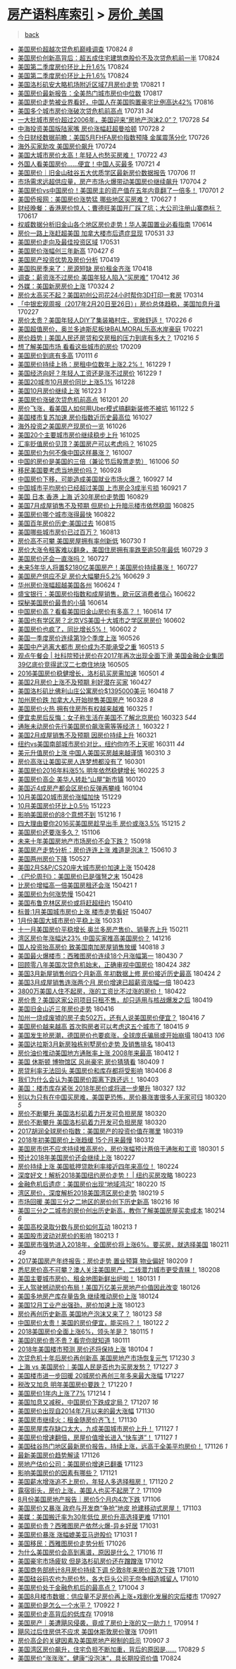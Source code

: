 [房产语料库索引](../../README.md)  > [房价_美国](房价_美国.md)
====
> [back](../README.md)

- [美国房价超越次贷危机巅峰调查](http://jkwz.applinzi.com/ittc/7005283791948743697.html#%E7%BE%8E%E5%9B%BD%E6%88%BF%E4%BB%B7%E8%B6%85%E8%B6%8A%E6%AC%A1%E8%B4%B7%E5%8D%B1%E6%9C%BA%E5%B7%85%E5%B3%B0%E8%B0%83%E6%9F%A5) 170824 *8* 
- [美国房价创新高背后：超五成住宅建筑商股价不及次贷危机前一半](http://jkwz.applinzi.com/ittc/7005162729562965008.html#%E7%BE%8E%E5%9B%BD%E6%88%BF%E4%BB%B7%E5%88%9B%E6%96%B0%E9%AB%98%E8%83%8C%E5%90%8E%EF%BC%9A%E8%B6%85%E4%BA%94%E6%88%90%E4%BD%8F%E5%AE%85%E5%BB%BA%E7%AD%91%E5%95%86%E8%82%A1%E4%BB%B7%E4%B8%8D%E5%8F%8A%E6%AC%A1%E8%B4%B7%E5%8D%B1%E6%9C%BA%E5%89%8D%E4%B8%80%E5%8D%8A) 170824  
- [美国第二季度房价环比上升1.6%](http://jkwz.applinzi.com/ittc/7005189328773579536.html#%E7%BE%8E%E5%9B%BD%E7%AC%AC%E4%BA%8C%E5%AD%A3%E5%BA%A6%E6%88%BF%E4%BB%B7%E7%8E%AF%E6%AF%94%E4%B8%8A%E5%8D%871.6%25) 170824  
- [美国第二季度房价环比上升1.6%](http://jkwz.applinzi.com/ittc/7005189328777773840.html#%E7%BE%8E%E5%9B%BD%E7%AC%AC%E4%BA%8C%E5%AD%A3%E5%BA%A6%E6%88%BF%E4%BB%B7%E7%8E%AF%E6%AF%94%E4%B8%8A%E5%8D%871.6%25) 170824  
- [美国洛杉矶安大略机场附近区域7月房价走势](http://jkwz.applinzi.com/ittc/7004155661867549713.html#%E7%BE%8E%E5%9B%BD%E6%B4%9B%E6%9D%89%E7%9F%B6%E5%AE%89%E5%A4%A7%E7%95%A5%E6%9C%BA%E5%9C%BA%E9%99%84%E8%BF%91%E5%8C%BA%E5%9F%9F7%E6%9C%88%E6%88%BF%E4%BB%B7%E8%B5%B0%E5%8A%BF) 170821 *1* 
- [美国房价最新报告：全美热门城市房价中位数](http://jkwz.applinzi.com/ittc/7002724966137857040.html#%E7%BE%8E%E5%9B%BD%E6%88%BF%E4%BB%B7%E6%9C%80%E6%96%B0%E6%8A%A5%E5%91%8A%EF%BC%9A%E5%85%A8%E7%BE%8E%E7%83%AD%E9%97%A8%E5%9F%8E%E5%B8%82%E6%88%BF%E4%BB%B7%E4%B8%AD%E4%BD%8D%E6%95%B0) 170817  
- [美国房价走势被业界看好，中国人在美国购置豪宅比例高达42%](http://jkwz.applinzi.com/ittc/7002422713891947536.html#%E7%BE%8E%E5%9B%BD%E6%88%BF%E4%BB%B7%E8%B5%B0%E5%8A%BF%E8%A2%AB%E4%B8%9A%E7%95%8C%E7%9C%8B%E5%A5%BD%EF%BC%8C%E4%B8%AD%E5%9B%BD%E4%BA%BA%E5%9C%A8%E7%BE%8E%E5%9B%BD%E8%B4%AD%E7%BD%AE%E8%B1%AA%E5%AE%85%E6%AF%94%E4%BE%8B%E9%AB%98%E8%BE%BE42%25) 170816  
- [美国多个城市房价涨破次贷危机前高点](http://jkwz.applinzi.com/ittc/6996521304617124880.html#%E7%BE%8E%E5%9B%BD%E5%A4%9A%E4%B8%AA%E5%9F%8E%E5%B8%82%E6%88%BF%E4%BB%B7%E6%B6%A8%E7%A0%B4%E6%AC%A1%E8%B4%B7%E5%8D%B1%E6%9C%BA%E5%89%8D%E9%AB%98%E7%82%B9) 170731 *34* 
- [一大批城市房价超过2006年，美国迎来“房地产泡沫2.0”？](http://jkwz.applinzi.com/ittc/6995383118838891537.html#%E4%B8%80%E5%A4%A7%E6%89%B9%E5%9F%8E%E5%B8%82%E6%88%BF%E4%BB%B7%E8%B6%85%E8%BF%872006%E5%B9%B4%EF%BC%8C%E7%BE%8E%E5%9B%BD%E8%BF%8E%E6%9D%A5%E2%80%9C%E6%88%BF%E5%9C%B0%E4%BA%A7%E6%B3%A1%E6%B2%AB2.0%E2%80%9D%EF%BC%9F) 170728 *54* 
- [中海投资美国版陆家嘴 房价涨幅赶超曼哈顿](http://jkwz.applinzi.com/ittc/6995381758525441041.html#%E4%B8%AD%E6%B5%B7%E6%8A%95%E8%B5%84%E7%BE%8E%E5%9B%BD%E7%89%88%E9%99%86%E5%AE%B6%E5%98%B4+%E6%88%BF%E4%BB%B7%E6%B6%A8%E5%B9%85%E8%B5%B6%E8%B6%85%E6%9B%BC%E5%93%88%E9%A1%BF) 170728 *2* 
- [今日财经数据前瞻：美国5月FHFA房价指数预降 金属震荡分化](http://jkwz.applinzi.com/ittc/6994423642958856977.html#%E4%BB%8A%E6%97%A5%E8%B4%A2%E7%BB%8F%E6%95%B0%E6%8D%AE%E5%89%8D%E7%9E%BB%EF%BC%9A%E7%BE%8E%E5%9B%BD5%E6%9C%88FHFA%E6%88%BF%E4%BB%B7%E6%8C%87%E6%95%B0%E9%A2%84%E9%99%8D+%E9%87%91%E5%B1%9E%E9%9C%87%E8%8D%A1%E5%88%86%E5%8C%96) 170726  
- [海外买家助攻 美国房价飙升](http://jkwz.applinzi.com/ittc/6993807216183084048.html#%E6%B5%B7%E5%A4%96%E4%B9%B0%E5%AE%B6%E5%8A%A9%E6%94%BB+%E7%BE%8E%E5%9B%BD%E6%88%BF%E4%BB%B7%E9%A3%99%E5%8D%87) 170724  
- [美国大城市房价太高！年轻人也愁买房难！](http://jkwz.applinzi.com/ittc/6993226761754903569.html#%E7%BE%8E%E5%9B%BD%E5%A4%A7%E5%9F%8E%E5%B8%82%E6%88%BF%E4%BB%B7%E5%A4%AA%E9%AB%98%EF%BC%81%E5%B9%B4%E8%BD%BB%E4%BA%BA%E4%B9%9F%E6%84%81%E4%B9%B0%E6%88%BF%E9%9A%BE%EF%BC%81) 170722 *43* 
- [外国人看美国房价……便宜！中国人买最多](http://jkwz.applinzi.com/ittc/6992780495900115984.html#%E5%A4%96%E5%9B%BD%E4%BA%BA%E7%9C%8B%E7%BE%8E%E5%9B%BD%E6%88%BF%E4%BB%B7%E2%80%A6%E2%80%A6%E4%BE%BF%E5%AE%9C%EF%BC%81%E4%B8%AD%E5%9B%BD%E4%BA%BA%E4%B9%B0%E6%9C%80%E5%A4%9A) 170721 *4* 
- [美国房价｜旧金山硅谷五大优质学区最新房价数据报告](http://jkwz.applinzi.com/ittc/6987104240538223620.html#%E7%BE%8E%E5%9B%BD%E6%88%BF%E4%BB%B7%EF%BD%9C%E6%97%A7%E9%87%91%E5%B1%B1%E7%A1%85%E8%B0%B7%E4%BA%94%E5%A4%A7%E4%BC%98%E8%B4%A8%E5%AD%A6%E5%8C%BA%E6%9C%80%E6%96%B0%E6%88%BF%E4%BB%B7%E6%95%B0%E6%8D%AE%E6%8A%A5%E5%91%8A) 170706 *11* 
- [市场需求远超供应量，房产市场火爆带动美国房价继续飙升](http://jkwz.applinzi.com/ittc/6986499674830537732.html#%E5%B8%82%E5%9C%BA%E9%9C%80%E6%B1%82%E8%BF%9C%E8%B6%85%E4%BE%9B%E5%BA%94%E9%87%8F%EF%BC%8C%E6%88%BF%E4%BA%A7%E5%B8%82%E5%9C%BA%E7%81%AB%E7%88%86%E5%B8%A6%E5%8A%A8%E7%BE%8E%E5%9B%BD%E6%88%BF%E4%BB%B7%E7%BB%A7%E7%BB%AD%E9%A3%99%E5%8D%87) 170704 *2* 
- [美国房价vs中国房价！美国房主的资产值在五年内竟翻了一倍多！](http://jkwz.applinzi.com/ittc/6985232104752153604.html#%E7%BE%8E%E5%9B%BD%E6%88%BF%E4%BB%B7vs%E4%B8%AD%E5%9B%BD%E6%88%BF%E4%BB%B7%EF%BC%81%E7%BE%8E%E5%9B%BD%E6%88%BF%E4%B8%BB%E7%9A%84%E8%B5%84%E4%BA%A7%E5%80%BC%E5%9C%A8%E4%BA%94%E5%B9%B4%E5%86%85%E7%AB%9F%E7%BF%BB%E4%BA%86%E4%B8%80%E5%80%8D%E5%A4%9A%EF%BC%81) 170701 *2* 
- [美国侨报网：美国房价涨势猛 哪些地区买房难？](http://jkwz.applinzi.com/ittc/6983859136004359173.html#%E7%BE%8E%E5%9B%BD%E4%BE%A8%E6%8A%A5%E7%BD%91%EF%BC%9A%E7%BE%8E%E5%9B%BD%E6%88%BF%E4%BB%B7%E6%B6%A8%E5%8A%BF%E7%8C%9B+%E5%93%AA%E4%BA%9B%E5%9C%B0%E5%8C%BA%E4%B9%B0%E6%88%BF%E9%9A%BE%EF%BC%9F) 170627 *1* 
- [财经晚餐：香港房价惊人；曹德旺美国开厂踩了坑；大公司注册山寨商标？](http://jkwz.applinzi.com/ittc/6979934942384358405.html#%E8%B4%A2%E7%BB%8F%E6%99%9A%E9%A4%90%EF%BC%9A%E9%A6%99%E6%B8%AF%E6%88%BF%E4%BB%B7%E6%83%8A%E4%BA%BA%EF%BC%9B%E6%9B%B9%E5%BE%B7%E6%97%BA%E7%BE%8E%E5%9B%BD%E5%BC%80%E5%8E%82%E8%B8%A9%E4%BA%86%E5%9D%91%EF%BC%9B%E5%A4%A7%E5%85%AC%E5%8F%B8%E6%B3%A8%E5%86%8C%E5%B1%B1%E5%AF%A8%E5%95%86%E6%A0%87%EF%BC%9F) 170617  
- [权威数据分析旧金山各个地区房价走势！华人美国置业必看指南](http://jkwz.applinzi.com/ittc/6978933444720460805.html#%E6%9D%83%E5%A8%81%E6%95%B0%E6%8D%AE%E5%88%86%E6%9E%90%E6%97%A7%E9%87%91%E5%B1%B1%E5%90%84%E4%B8%AA%E5%9C%B0%E5%8C%BA%E6%88%BF%E4%BB%B7%E8%B5%B0%E5%8A%BF%EF%BC%81%E5%8D%8E%E4%BA%BA%E7%BE%8E%E5%9B%BD%E7%BD%AE%E4%B8%9A%E5%BF%85%E7%9C%8B%E6%8C%87%E5%8D%97) 170614  
- [房价一路上涨赶超美国 加拿大楼市后遗症显现](http://jkwz.applinzi.com/ittc/6973905108906542084.html#%E6%88%BF%E4%BB%B7%E4%B8%80%E8%B7%AF%E4%B8%8A%E6%B6%A8%E8%B5%B6%E8%B6%85%E7%BE%8E%E5%9B%BD+%E5%8A%A0%E6%8B%BF%E5%A4%A7%E6%A5%BC%E5%B8%82%E5%90%8E%E9%81%97%E7%97%87%E6%98%BE%E7%8E%B0) 170531 *33* 
- [美国房价走向及最佳投资区域](http://jkwz.applinzi.com/ittc/6973758628942054405.html#%E7%BE%8E%E5%9B%BD%E6%88%BF%E4%BB%B7%E8%B5%B0%E5%90%91%E5%8F%8A%E6%9C%80%E4%BD%B3%E6%8A%95%E8%B5%84%E5%8C%BA%E5%9F%9F) 170531  
- [美国房价涨幅创三年新高](http://jkwz.applinzi.com/ittc/6961108553342387205.html#%E7%BE%8E%E5%9B%BD%E6%88%BF%E4%BB%B7%E6%B6%A8%E5%B9%85%E5%88%9B%E4%B8%89%E5%B9%B4%E6%96%B0%E9%AB%98) 170427 *6* 
- [美国房产投资优势及房价分析](http://jkwz.applinzi.com/ittc/6958312651510776836.html#%E7%BE%8E%E5%9B%BD%E6%88%BF%E4%BA%A7%E6%8A%95%E8%B5%84%E4%BC%98%E5%8A%BF%E5%8F%8A%E6%88%BF%E4%BB%B7%E5%88%86%E6%9E%90) 170419  
- [美国购房季来了：房源短缺 房价租金齐涨](http://jkwz.applinzi.com/ittc/6957872199280100357.html#%E7%BE%8E%E5%9B%BD%E8%B4%AD%E6%88%BF%E5%AD%A3%E6%9D%A5%E4%BA%86%EF%BC%9A%E6%88%BF%E6%BA%90%E7%9F%AD%E7%BC%BA+%E6%88%BF%E4%BB%B7%E7%A7%9F%E9%87%91%E9%BD%90%E6%B6%A8) 170418  
- [调查：薪资涨不过房价 美国年轻人陷入“买房难”](http://jkwz.applinzi.com/ittc/6955577383888356356.html#%E8%B0%83%E6%9F%A5%EF%BC%9A%E8%96%AA%E8%B5%84%E6%B6%A8%E4%B8%8D%E8%BF%87%E6%88%BF%E4%BB%B7+%E7%BE%8E%E5%9B%BD%E5%B9%B4%E8%BD%BB%E4%BA%BA%E9%99%B7%E5%85%A5%E2%80%9C%E4%B9%B0%E6%88%BF%E9%9A%BE%E2%80%9D) 170412 *36* 
- [外媒：美国新房房价上涨](http://jkwz.applinzi.com/ittc/6948545899054760965.html#%E5%A4%96%E5%AA%92%EF%BC%9A%E7%BE%8E%E5%9B%BD%E6%96%B0%E6%88%BF%E6%88%BF%E4%BB%B7%E4%B8%8A%E6%B6%A8) 170324 *2* 
- [房价太高买不起？美国初创公司花24小时帮你3D打印一套房](http://jkwz.applinzi.com/ittc/6944940581620024325.html#%E6%88%BF%E4%BB%B7%E5%A4%AA%E9%AB%98%E4%B9%B0%E4%B8%8D%E8%B5%B7%EF%BC%9F%E7%BE%8E%E5%9B%BD%E5%88%9D%E5%88%9B%E5%85%AC%E5%8F%B8%E8%8A%B124%E5%B0%8F%E6%97%B6%E5%B8%AE%E4%BD%A03D%E6%89%93%E5%8D%B0%E4%B8%80%E5%A5%97%E6%88%BF) 170314  
- [「中银宏观周报（2017年2月20日至26日）」房价总体趋稳，美国加息升温](http://jkwz.applinzi.com/ittc/6939210070612247557.html#%E3%80%8C%E4%B8%AD%E9%93%B6%E5%AE%8F%E8%A7%82%E5%91%A8%E6%8A%A5%EF%BC%882017%E5%B9%B42%E6%9C%8820%E6%97%A5%E8%87%B326%E6%97%A5%EF%BC%89%E3%80%8D%E6%88%BF%E4%BB%B7%E6%80%BB%E4%BD%93%E8%B6%8B%E7%A8%B3%EF%BC%8C%E7%BE%8E%E5%9B%BD%E5%8A%A0%E6%81%AF%E5%8D%87%E6%B8%A9) 170227  
- [房价太贵？美国年轻人DIY了集装箱村庄，宽敞舒适！](http://jkwz.applinzi.com/ittc/6939017096678867973.html#%E6%88%BF%E4%BB%B7%E5%A4%AA%E8%B4%B5%EF%BC%9F%E7%BE%8E%E5%9B%BD%E5%B9%B4%E8%BD%BB%E4%BA%BADIY%E4%BA%86%E9%9B%86%E8%A3%85%E7%AE%B1%E6%9D%91%E5%BA%84%EF%BC%8C%E5%AE%BD%E6%95%9E%E8%88%92%E9%80%82%EF%BC%81) 170226 *6* 
- [美国超值房价，奥兰多迪斯尼板块BALMORAL乐高水岸豪庭](http://jkwz.applinzi.com/ittc/6937155316939752453.html#%E7%BE%8E%E5%9B%BD%E8%B6%85%E5%80%BC%E6%88%BF%E4%BB%B7%EF%BC%8C%E5%A5%A5%E5%85%B0%E5%A4%9A%E8%BF%AA%E6%96%AF%E5%B0%BC%E6%9D%BF%E5%9D%97BALMORAL%E4%B9%90%E9%AB%98%E6%B0%B4%E5%B2%B8%E8%B1%AA%E5%BA%AD) 170221  
- [房价趋势丨美国人民还房贷和交房租的压力到底有多大？](http://jkwz.applinzi.com/ittc/6935178527120049156.html#%E6%88%BF%E4%BB%B7%E8%B6%8B%E5%8A%BF%E4%B8%A8%E7%BE%8E%E5%9B%BD%E4%BA%BA%E6%B0%91%E8%BF%98%E6%88%BF%E8%B4%B7%E5%92%8C%E4%BA%A4%E6%88%BF%E7%A7%9F%E7%9A%84%E5%8E%8B%E5%8A%9B%E5%88%B0%E5%BA%95%E6%9C%89%E5%A4%9A%E5%A4%A7%EF%BC%9F) 170216 *5* 
- [想了解美国市场 看看这些城市的房价](http://jkwz.applinzi.com/ittc/6932565566719263749.html#%E6%83%B3%E4%BA%86%E8%A7%A3%E7%BE%8E%E5%9B%BD%E5%B8%82%E5%9C%BA+%E7%9C%8B%E7%9C%8B%E8%BF%99%E4%BA%9B%E5%9F%8E%E5%B8%82%E7%9A%84%E6%88%BF%E4%BB%B7) 170209  
- [美国房价到底有多高](http://jkwz.applinzi.com/ittc/6921907733149516805.html#%E7%BE%8E%E5%9B%BD%E6%88%BF%E4%BB%B7%E5%88%B0%E5%BA%95%E6%9C%89%E5%A4%9A%E9%AB%98) 170111 *6* 
- [美国房价持续上扬：房租中位数年上涨2.2%！](http://jkwz.applinzi.com/ittc/6917101198770701316.html#%E7%BE%8E%E5%9B%BD%E6%88%BF%E4%BB%B7%E6%8C%81%E7%BB%AD%E4%B8%8A%E6%89%AC%EF%BC%9A%E6%88%BF%E7%A7%9F%E4%B8%AD%E4%BD%8D%E6%95%B0%E5%B9%B4%E4%B8%8A%E6%B6%A82.2%25%EF%BC%81) 161229 *1* 
- [美国经济向好？年轻人工资还是涨不过房价](http://jkwz.applinzi.com/ittc/6917017551766029316.html#%E7%BE%8E%E5%9B%BD%E7%BB%8F%E6%B5%8E%E5%90%91%E5%A5%BD%EF%BC%9F%E5%B9%B4%E8%BD%BB%E4%BA%BA%E5%B7%A5%E8%B5%84%E8%BF%98%E6%98%AF%E6%B6%A8%E4%B8%8D%E8%BF%87%E6%88%BF%E4%BB%B7) 161229 *1* 
- [美国20城市10月房价同比上涨5.1%](http://jkwz.applinzi.com/ittc/6916546264614568964.html#%E7%BE%8E%E5%9B%BD20%E5%9F%8E%E5%B8%8210%E6%9C%88%E6%88%BF%E4%BB%B7%E5%90%8C%E6%AF%94%E4%B8%8A%E6%B6%A85.1%25) 161228  
- [美国10月房价继续上涨](http://jkwz.applinzi.com/ittc/6914758882525447173.html#%E7%BE%8E%E5%9B%BD10%E6%9C%88%E6%88%BF%E4%BB%B7%E7%BB%A7%E7%BB%AD%E4%B8%8A%E6%B6%A8) 161223 *1* 
- [美国房价涨破次贷危机前高点](http://jkwz.applinzi.com/ittc/6906463225549161476.html#%E7%BE%8E%E5%9B%BD%E6%88%BF%E4%BB%B7%E6%B6%A8%E7%A0%B4%E6%AC%A1%E8%B4%B7%E5%8D%B1%E6%9C%BA%E5%89%8D%E9%AB%98%E7%82%B9) 161201 *20* 
- [房价飞涨，看美国人如何用Uber模式搞翻新装修不被坑](http://jkwz.applinzi.com/ittc/6903242990880818180.html#%E6%88%BF%E4%BB%B7%E9%A3%9E%E6%B6%A8%EF%BC%8C%E7%9C%8B%E7%BE%8E%E5%9B%BD%E4%BA%BA%E5%A6%82%E4%BD%95%E7%94%A8Uber%E6%A8%A1%E5%BC%8F%E6%90%9E%E7%BF%BB%E6%96%B0%E8%A3%85%E4%BF%AE%E4%B8%8D%E8%A2%AB%E5%9D%91) 161122 *5* 
- [美国楼市复苏加速 房价指数近历史最高位](http://jkwz.applinzi.com/ittc/6893401622847161349.html#%E7%BE%8E%E5%9B%BD%E6%A5%BC%E5%B8%82%E5%A4%8D%E8%8B%8F%E5%8A%A0%E9%80%9F+%E6%88%BF%E4%BB%B7%E6%8C%87%E6%95%B0%E8%BF%91%E5%8E%86%E5%8F%B2%E6%9C%80%E9%AB%98%E4%BD%8D) 161027  
- [海外投资之美国房产现房价一览](http://jkwz.applinzi.com/ittc/6893318346195338245.html#%E6%B5%B7%E5%A4%96%E6%8A%95%E8%B5%84%E4%B9%8B%E7%BE%8E%E5%9B%BD%E6%88%BF%E4%BA%A7%E7%8E%B0%E6%88%BF%E4%BB%B7%E4%B8%80%E8%A7%88) 161026  
- [美国20个主要城市房价继续稳步上升](http://jkwz.applinzi.com/ittc/6893062580523762692.html#%E7%BE%8E%E5%9B%BD20%E4%B8%AA%E4%B8%BB%E8%A6%81%E5%9F%8E%E5%B8%82%E6%88%BF%E4%BB%B7%E7%BB%A7%E7%BB%AD%E7%A8%B3%E6%AD%A5%E4%B8%8A%E5%8D%87) 161025  
- [汇率贬值房价见顶？美国房产可以考虑吗？](http://jkwz.applinzi.com/ittc/6892970395451261956.html#%E6%B1%87%E7%8E%87%E8%B4%AC%E5%80%BC%E6%88%BF%E4%BB%B7%E8%A7%81%E9%A1%B6%EF%BC%9F%E7%BE%8E%E5%9B%BD%E6%88%BF%E4%BA%A7%E5%8F%AF%E4%BB%A5%E8%80%83%E8%99%91%E5%90%97%EF%BC%9F) 161025  
- [美国房价为何不像中国这样暴涨？](http://jkwz.applinzi.com/ittc/6886375978707715077.html#%E7%BE%8E%E5%9B%BD%E6%88%BF%E4%BB%B7%E4%B8%BA%E4%BD%95%E4%B8%8D%E5%83%8F%E4%B8%AD%E5%9B%BD%E8%BF%99%E6%A0%B7%E6%9A%B4%E6%B6%A8%EF%BC%9F) 161007  
- [中国的房价是美国的三倍（兼论节后股票走势）](http://jkwz.applinzi.com/ittc/6885942468758995972.html#%E4%B8%AD%E5%9B%BD%E7%9A%84%E6%88%BF%E4%BB%B7%E6%98%AF%E7%BE%8E%E5%9B%BD%E7%9A%84%E4%B8%89%E5%80%8D%EF%BC%88%E5%85%BC%E8%AE%BA%E8%8A%82%E5%90%8E%E8%82%A1%E7%A5%A8%E8%B5%B0%E5%8A%BF%EF%BC%89) 161006 *50* 
- [移民美国要考虑当地房价吗？](http://jkwz.applinzi.com/ittc/6882975559314834436.html#%E7%A7%BB%E6%B0%91%E7%BE%8E%E5%9B%BD%E8%A6%81%E8%80%83%E8%99%91%E5%BD%93%E5%9C%B0%E6%88%BF%E4%BB%B7%E5%90%97%EF%BC%9F) 160928  
- [中国房价下移，可能造成美国就业市场火爆？](http://jkwz.applinzi.com/ittc/6882499290441712645.html#%E4%B8%AD%E5%9B%BD%E6%88%BF%E4%BB%B7%E4%B8%8B%E7%A7%BB%EF%BC%8C%E5%8F%AF%E8%83%BD%E9%80%A0%E6%88%90%E7%BE%8E%E5%9B%BD%E5%B0%B1%E4%B8%9A%E5%B8%82%E5%9C%BA%E7%81%AB%E7%88%86%EF%BC%9F) 160927 *14* 
- [中国城市平均房价已经超过美国 上市房企3成半亏损](http://jkwz.applinzi.com/ittc/6880373884544615429.html#%E4%B8%AD%E5%9B%BD%E5%9F%8E%E5%B8%82%E5%B9%B3%E5%9D%87%E6%88%BF%E4%BB%B7%E5%B7%B2%E7%BB%8F%E8%B6%85%E8%BF%87%E7%BE%8E%E5%9B%BD+%E4%B8%8A%E5%B8%82%E6%88%BF%E4%BC%813%E6%88%90%E5%8D%8A%E4%BA%8F%E6%8D%9F) 160921 *7* 
- [美国 日本 香港 上海 近30年房价走势图](http://jkwz.applinzi.com/ittc/6871728460023743493.html#%E7%BE%8E%E5%9B%BD+%E6%97%A5%E6%9C%AC+%E9%A6%99%E6%B8%AF+%E4%B8%8A%E6%B5%B7+%E8%BF%9130%E5%B9%B4%E6%88%BF%E4%BB%B7%E8%B5%B0%E5%8A%BF%E5%9B%BE) 160829  
- [美国7月成屋销售不及预期 但房价上升暗示楼市依然稳固](http://jkwz.applinzi.com/ittc/6870206812908946437.html#%E7%BE%8E%E5%9B%BD7%E6%9C%88%E6%88%90%E5%B1%8B%E9%94%80%E5%94%AE%E4%B8%8D%E5%8F%8A%E9%A2%84%E6%9C%9F+%E4%BD%86%E6%88%BF%E4%BB%B7%E4%B8%8A%E5%8D%87%E6%9A%97%E7%A4%BA%E6%A5%BC%E5%B8%82%E4%BE%9D%E7%84%B6%E7%A8%B3%E5%9B%BA) 160825  
- [美国房价哪个城市涨得最快](http://jkwz.applinzi.com/ittc/6869183365453972485.html#%E7%BE%8E%E5%9B%BD%E6%88%BF%E4%BB%B7%E5%93%AA%E4%B8%AA%E5%9F%8E%E5%B8%82%E6%B6%A8%E5%BE%97%E6%9C%80%E5%BF%AB) 160822  
- [美国百年房价历史:美国过去](http://jkwz.applinzi.com/ittc/6866710829713589252.html#%E7%BE%8E%E5%9B%BD%E7%99%BE%E5%B9%B4%E6%88%BF%E4%BB%B7%E5%8E%86%E5%8F%B2%3A%E7%BE%8E%E5%9B%BD%E8%BF%87%E5%8E%BB) 160815  
- [美国哪些城市房价已过百万？](http://jkwz.applinzi.com/ittc/6865518763528684549.html#%E7%BE%8E%E5%9B%BD%E5%93%AA%E4%BA%9B%E5%9F%8E%E5%B8%82%E6%88%BF%E4%BB%B7%E5%B7%B2%E8%BF%87%E7%99%BE%E4%B8%87%EF%BC%9F) 160813  
- [房价高不可攀 美国房屋拥有率创新低](http://jkwz.applinzi.com/ittc/6860322938083083268.html#%E6%88%BF%E4%BB%B7%E9%AB%98%E4%B8%8D%E5%8F%AF%E6%94%80+%E7%BE%8E%E5%9B%BD%E6%88%BF%E5%B1%8B%E6%8B%A5%E6%9C%89%E7%8E%87%E5%88%9B%E6%96%B0%E4%BD%8E) 160730 *1* 
- [房价大涨令租客难以翻身，美国住房拥有率跌至逾50年最低](http://jkwz.applinzi.com/ittc/6860079435994366981.html#%E6%88%BF%E4%BB%B7%E5%A4%A7%E6%B6%A8%E4%BB%A4%E7%A7%9F%E5%AE%A2%E9%9A%BE%E4%BB%A5%E7%BF%BB%E8%BA%AB%EF%BC%8C%E7%BE%8E%E5%9B%BD%E4%BD%8F%E6%88%BF%E6%8B%A5%E6%9C%89%E7%8E%87%E8%B7%8C%E8%87%B3%E9%80%BE50%E5%B9%B4%E6%9C%80%E4%BD%8E) 160729 *3* 
- [美国房价还会一直涨吗？](http://jkwz.applinzi.com/ittc/6859599744162333700.html#%E7%BE%8E%E5%9B%BD%E6%88%BF%E4%BB%B7%E8%BF%98%E4%BC%9A%E4%B8%80%E7%9B%B4%E6%B6%A8%E5%90%97%EF%BC%9F) 160727  
- [未来5年华人将置$2180亿美国房产！美国房价持续暴涨！](http://jkwz.applinzi.com/ittc/6859474257284957188.html#%E6%9C%AA%E6%9D%A55%E5%B9%B4%E5%8D%8E%E4%BA%BA%E5%B0%86%E7%BD%AE%242180%E4%BA%BF%E7%BE%8E%E5%9B%BD%E6%88%BF%E4%BA%A7%EF%BC%81%E7%BE%8E%E5%9B%BD%E6%88%BF%E4%BB%B7%E6%8C%81%E7%BB%AD%E6%9A%B4%E6%B6%A8%EF%BC%81) 160727  
- [美国房产供应不足 房价大幅攀升5.2%](http://jkwz.applinzi.com/ittc/6849056658734711812.html#%E7%BE%8E%E5%9B%BD%E6%88%BF%E4%BA%A7%E4%BE%9B%E5%BA%94%E4%B8%8D%E8%B6%B3+%E6%88%BF%E4%BB%B7%E5%A4%A7%E5%B9%85%E6%94%80%E5%8D%875.2%25) 160629 *3* 
- [华州房价涨幅超越美国各州](http://jkwz.applinzi.com/ittc/6847101113962333189.html#%E5%8D%8E%E5%B7%9E%E6%88%BF%E4%BB%B7%E6%B6%A8%E5%B9%85%E8%B6%85%E8%B6%8A%E7%BE%8E%E5%9B%BD%E5%90%84%E5%B7%9E) 160624 *1* 
- [盛宝银行：美国房价指数和成屋销售，欧元区消费者信心](http://jkwz.applinzi.com/ittc/6846585786367214596.html#%E7%9B%9B%E5%AE%9D%E9%93%B6%E8%A1%8C%EF%BC%9A%E7%BE%8E%E5%9B%BD%E6%88%BF%E4%BB%B7%E6%8C%87%E6%95%B0%E5%92%8C%E6%88%90%E5%B1%8B%E9%94%80%E5%94%AE%EF%BC%8C%E6%AC%A7%E5%85%83%E5%8C%BA%E6%B6%88%E8%B4%B9%E8%80%85%E4%BF%A1%E5%BF%83) 160622  
- [探秘美国房价最贵的小镇](http://jkwz.applinzi.com/ittc/6843519926006187013.html#%E6%8E%A2%E7%A7%98%E7%BE%8E%E5%9B%BD%E6%88%BF%E4%BB%B7%E6%9C%80%E8%B4%B5%E7%9A%84%E5%B0%8F%E9%95%87) 160614  
- [中国房价高？看看美国旧金山房价有多高？！](http://jkwz.applinzi.com/ittc/6843627735356015621.html#%E4%B8%AD%E5%9B%BD%E6%88%BF%E4%BB%B7%E9%AB%98%EF%BC%9F%E7%9C%8B%E7%9C%8B%E7%BE%8E%E5%9B%BD%E6%97%A7%E9%87%91%E5%B1%B1%E6%88%BF%E4%BB%B7%E6%9C%89%E5%A4%9A%E9%AB%98%EF%BC%9F%EF%BC%81) 160614 *17* 
- [美国也有学区房？北京VS美国十大城市之学区房房价](http://jkwz.applinzi.com/ittc/6839259666940691461.html#%E7%BE%8E%E5%9B%BD%E4%B9%9F%E6%9C%89%E5%AD%A6%E5%8C%BA%E6%88%BF%EF%BC%9F%E5%8C%97%E4%BA%ACVS%E7%BE%8E%E5%9B%BD%E5%8D%81%E5%A4%A7%E5%9F%8E%E5%B8%82%E4%B9%8B%E5%AD%A6%E5%8C%BA%E6%88%BF%E6%88%BF%E4%BB%B7) 160602  
- [美国房价也疯了，同比增长5%！](http://jkwz.applinzi.com/ittc/6839210508594709508.html#%E7%BE%8E%E5%9B%BD%E6%88%BF%E4%BB%B7%E4%B9%9F%E7%96%AF%E4%BA%86%EF%BC%8C%E5%90%8C%E6%AF%94%E5%A2%9E%E9%95%BF5%25%EF%BC%81) 160602 *2* 
- [美国一季度房价连续第19个季度上涨](http://jkwz.applinzi.com/ittc/6836317591542694916.html#%E7%BE%8E%E5%9B%BD%E4%B8%80%E5%AD%A3%E5%BA%A6%E6%88%BF%E4%BB%B7%E8%BF%9E%E7%BB%AD%E7%AC%AC19%E4%B8%AA%E5%AD%A3%E5%BA%A6%E4%B8%8A%E6%B6%A8) 160526  
- [美国中产逃离大都市 房价成为不能承受之重](http://jkwz.applinzi.com/ittc/6831630276656366596.html#%E7%BE%8E%E5%9B%BD%E4%B8%AD%E4%BA%A7%E9%80%83%E7%A6%BB%E5%A4%A7%E9%83%BD%E5%B8%82+%E6%88%BF%E4%BB%B7%E6%88%90%E4%B8%BA%E4%B8%8D%E8%83%BD%E6%89%BF%E5%8F%97%E4%B9%8B%E9%87%8D) 160513 *5* 
- [观点午餐会 | 社科院预计房价在2017年再次出现全面下滑 美国金融企业集团39亿底价竞得武汉二七商住地块](http://jkwz.applinzi.com/ittc/6828701938971313156.html#%E8%A7%82%E7%82%B9%E5%8D%88%E9%A4%90%E4%BC%9A+%7C+%E7%A4%BE%E7%A7%91%E9%99%A2%E9%A2%84%E8%AE%A1%E6%88%BF%E4%BB%B7%E5%9C%A82017%E5%B9%B4%E5%86%8D%E6%AC%A1%E5%87%BA%E7%8E%B0%E5%85%A8%E9%9D%A2%E4%B8%8B%E6%BB%91+%E7%BE%8E%E5%9B%BD%E9%87%91%E8%9E%8D%E4%BC%81%E4%B8%9A%E9%9B%86%E5%9B%A239%E4%BA%BF%E5%BA%95%E4%BB%B7%E7%AB%9E%E5%BE%97%E6%AD%A6%E6%B1%89%E4%BA%8C%E4%B8%83%E5%95%86%E4%BD%8F%E5%9C%B0%E5%9D%97) 160505  
- [2016美国房价稳健增长，洛杉矶买房需加速](http://jkwz.applinzi.com/ittc/6827156773395760132.html#2016%E7%BE%8E%E5%9B%BD%E6%88%BF%E4%BB%B7%E7%A8%B3%E5%81%A5%E5%A2%9E%E9%95%BF%EF%BC%8C%E6%B4%9B%E6%9D%89%E7%9F%B6%E4%B9%B0%E6%88%BF%E9%9C%80%E5%8A%A0%E9%80%9F) 160501 *4* 
- [美国2月房价上涨不及预期 利好潜在买家](http://jkwz.applinzi.com/ittc/6825551783195575301.html#%E7%BE%8E%E5%9B%BD2%E6%9C%88%E6%88%BF%E4%BB%B7%E4%B8%8A%E6%B6%A8%E4%B8%8D%E5%8F%8A%E9%A2%84%E6%9C%9F+%E5%88%A9%E5%A5%BD%E6%BD%9C%E5%9C%A8%E4%B9%B0%E5%AE%B6) 160427  
- [美国洛杉矶比佛利山庄公寓房价$1395000美元](http://jkwz.applinzi.com/ittc/6822484330026632196.html#%E7%BE%8E%E5%9B%BD%E6%B4%9B%E6%9D%89%E7%9F%B6%E6%AF%94%E4%BD%9B%E5%88%A9%E5%B1%B1%E5%BA%84%E5%85%AC%E5%AF%93%E6%88%BF%E4%BB%B7%241395000%E7%BE%8E%E5%85%83) 160418 *7* 
- [加州房价跌 加拿大人开始抛售美国房产](http://jkwz.applinzi.com/ittc/6814691713213793284.html#%E5%8A%A0%E5%B7%9E%E6%88%BF%E4%BB%B7%E8%B7%8C+%E5%8A%A0%E6%8B%BF%E5%A4%A7%E4%BA%BA%E5%BC%80%E5%A7%8B%E6%8A%9B%E5%94%AE%E7%BE%8E%E5%9B%BD%E6%88%BF%E4%BA%A7) 160328 *8* 
- [美国房价火热 拥有住房所有权越来越难](http://jkwz.applinzi.com/ittc/6813466284213666820.html#%E7%BE%8E%E5%9B%BD%E6%88%BF%E4%BB%B7%E7%81%AB%E7%83%AD+%E6%8B%A5%E6%9C%89%E4%BD%8F%E6%88%BF%E6%89%80%E6%9C%89%E6%9D%83%E8%B6%8A%E6%9D%A5%E8%B6%8A%E9%9A%BE) 160325 *1* 
- [便宜卖房后反悔：女子称生活在美国不了解北京房价](http://jkwz.applinzi.com/ittc/6812795059103597573.html#%E4%BE%BF%E5%AE%9C%E5%8D%96%E6%88%BF%E5%90%8E%E5%8F%8D%E6%82%94%EF%BC%9A%E5%A5%B3%E5%AD%90%E7%A7%B0%E7%94%9F%E6%B4%BB%E5%9C%A8%E7%BE%8E%E5%9B%BD%E4%B8%8D%E4%BA%86%E8%A7%A3%E5%8C%97%E4%BA%AC%E6%88%BF%E4%BB%B7) 160323 *544* 
- [通胀未动房价先行美国房价飙涨需等等经济！](http://jkwz.applinzi.com/ittc/6812388923573535749.html#%E9%80%9A%E8%83%80%E6%9C%AA%E5%8A%A8%E6%88%BF%E4%BB%B7%E5%85%88%E8%A1%8C%E7%BE%8E%E5%9B%BD%E6%88%BF%E4%BB%B7%E9%A3%99%E6%B6%A8%E9%9C%80%E7%AD%89%E7%AD%89%E7%BB%8F%E6%B5%8E%EF%BC%81) 160322 *1* 
- [美国2月成屋销售不及预期 因房价持续上升](http://jkwz.applinzi.com/ittc/6812180341628339204.html#%E7%BE%8E%E5%9B%BD2%E6%9C%88%E6%88%90%E5%B1%8B%E9%94%80%E5%94%AE%E4%B8%8D%E5%8F%8A%E9%A2%84%E6%9C%9F+%E5%9B%A0%E6%88%BF%E4%BB%B7%E6%8C%81%E7%BB%AD%E4%B8%8A%E5%8D%87) 160321  
- [纽约vs美国南部城市房价对比，纽约你咋不上天呢](http://jkwz.applinzi.com/ittc/6808430908528919556.html#%E7%BA%BD%E7%BA%A6vs%E7%BE%8E%E5%9B%BD%E5%8D%97%E9%83%A8%E5%9F%8E%E5%B8%82%E6%88%BF%E4%BB%B7%E5%AF%B9%E6%AF%94%EF%BC%8C%E7%BA%BD%E7%BA%A6%E4%BD%A0%E5%92%8B%E4%B8%8D%E4%B8%8A%E5%A4%A9%E5%91%A2) 160311 *44* 
- [美元升值房价上涨 中国人美国买房越来越谨慎](http://jkwz.applinzi.com/ittc/6807941663913673733.html#%E7%BE%8E%E5%85%83%E5%8D%87%E5%80%BC%E6%88%BF%E4%BB%B7%E4%B8%8A%E6%B6%A8+%E4%B8%AD%E5%9B%BD%E4%BA%BA%E7%BE%8E%E5%9B%BD%E4%B9%B0%E6%88%BF%E8%B6%8A%E6%9D%A5%E8%B6%8A%E8%B0%A8%E6%85%8E) 160310 *3* 
- [房价高涨让美国买房人连梦想都没有了](http://jkwz.applinzi.com/ittc/6804712185662014468.html#%E6%88%BF%E4%BB%B7%E9%AB%98%E6%B6%A8%E8%AE%A9%E7%BE%8E%E5%9B%BD%E4%B9%B0%E6%88%BF%E4%BA%BA%E8%BF%9E%E6%A2%A6%E6%83%B3%E9%83%BD%E6%B2%A1%E6%9C%89%E4%BA%86) 160301  
- [美国房价2016年料涨5% 明年依然稳健增长](http://jkwz.applinzi.com/ittc/6802728487269958660.html#%E7%BE%8E%E5%9B%BD%E6%88%BF%E4%BB%B72016%E5%B9%B4%E6%96%99%E6%B6%A85%25+%E6%98%8E%E5%B9%B4%E4%BE%9D%E7%84%B6%E7%A8%B3%E5%81%A5%E5%A2%9E%E9%95%BF) 160225 *3* 
- [美国房价高企 美华人转赴“山屋”新市镇](http://jkwz.applinzi.com/ittc/6789408771487040516.html#%E7%BE%8E%E5%9B%BD%E6%88%BF%E4%BB%B7%E9%AB%98%E4%BC%81+%E7%BE%8E%E5%8D%8E%E4%BA%BA%E8%BD%AC%E8%B5%B4%E2%80%9C%E5%B1%B1%E5%B1%8B%E2%80%9D%E6%96%B0%E5%B8%82%E9%95%87) 160120  
- [美国近4成房产都会区房价反弹再攀峰](http://jkwz.applinzi.com/ittc/6783482944618497029.html#%E7%BE%8E%E5%9B%BD%E8%BF%914%E6%88%90%E6%88%BF%E4%BA%A7%E9%83%BD%E4%BC%9A%E5%8C%BA%E6%88%BF%E4%BB%B7%E5%8F%8D%E5%BC%B9%E5%86%8D%E6%94%80%E5%B3%B0) 160104  
- [10月美国20城市房价涨幅加快](http://jkwz.applinzi.com/ittc/6781386602089808900.html#10%E6%9C%88%E7%BE%8E%E5%9B%BD20%E5%9F%8E%E5%B8%82%E6%88%BF%E4%BB%B7%E6%B6%A8%E5%B9%85%E5%8A%A0%E5%BF%AB) 151229  
- [10月美国房价环比上0.5％](http://jkwz.applinzi.com/ittc/6778905406445454340.html#10%E6%9C%88%E7%BE%8E%E5%9B%BD%E6%88%BF%E4%BB%B7%E7%8E%AF%E6%AF%94%E4%B8%8A0.5%EF%BC%85) 151223  
- [影响美国房价的8个意想不到](http://jkwz.applinzi.com/ittc/6776305145096963076.html#%E5%BD%B1%E5%93%8D%E7%BE%8E%E5%9B%BD%E6%88%BF%E4%BB%B7%E7%9A%848%E4%B8%AA%E6%84%8F%E6%83%B3%E4%B8%8D%E5%88%B0) 151216 *1* 
- [四大理由要你2016买美国房趁早出手 房价或涨3.5%](http://jkwz.applinzi.com/ittc/6776101218992784389.html#%E5%9B%9B%E5%A4%A7%E7%90%86%E7%94%B1%E8%A6%81%E4%BD%A02016%E4%B9%B0%E7%BE%8E%E5%9B%BD%E6%88%BF%E8%B6%81%E6%97%A9%E5%87%BA%E6%89%8B+%E6%88%BF%E4%BB%B7%E6%88%96%E6%B6%A83.5%25) 151215 *2* 
- [美国房价还要涨多久？](http://jkwz.applinzi.com/ittc/6761455722286285829.html#%E7%BE%8E%E5%9B%BD%E6%88%BF%E4%BB%B7%E8%BF%98%E8%A6%81%E6%B6%A8%E5%A4%9A%E4%B9%85%EF%BC%9F) 151106  
- [未来十年美国房地产市场房价不会下跌？](http://jkwz.applinzi.com/ittc/6743479219340772357.html#%E6%9C%AA%E6%9D%A5%E5%8D%81%E5%B9%B4%E7%BE%8E%E5%9B%BD%E6%88%BF%E5%9C%B0%E4%BA%A7%E5%B8%82%E5%9C%BA%E6%88%BF%E4%BB%B7%E4%B8%8D%E4%BC%9A%E4%B8%8B%E8%B7%8C%EF%BC%9F) 150918  
- [美国房产走势分析：房价连连上涨 难道是泡沫？](http://jkwz.applinzi.com/ittc/547650611420880715.html#%E7%BE%8E%E5%9B%BD%E6%88%BF%E4%BA%A7%E8%B5%B0%E5%8A%BF%E5%88%86%E6%9E%90%EF%BC%9A%E6%88%BF%E4%BB%B7%E8%BF%9E%E8%BF%9E%E4%B8%8A%E6%B6%A8+%E9%9A%BE%E9%81%93%E6%98%AF%E6%B3%A1%E6%B2%AB%EF%BC%9F) 150610 *3* 
- [美国两州房价下降](http://jkwz.applinzi.com/ittc/547650611416921479.html#%E7%BE%8E%E5%9B%BD%E4%B8%A4%E5%B7%9E%E6%88%BF%E4%BB%B7%E4%B8%8B%E9%99%8D) 150527  
- [美国2月S&amp;P/CS20座大城市房价加速上涨](http://jkwz.applinzi.com/ittc/547650611409357701.html#%E7%BE%8E%E5%9B%BD2%E6%9C%88S%26amp%3BP%2FCS20%E5%BA%A7%E5%A4%A7%E5%9F%8E%E5%B8%82%E6%88%BF%E4%BB%B7%E5%8A%A0%E9%80%9F%E4%B8%8A%E6%B6%A8) 150428  
- [《巴伦周刊》：美国房价已是强弩之末](http://jkwz.applinzi.com/ittc/547650611409622138.html#%E3%80%8A%E5%B7%B4%E4%BC%A6%E5%91%A8%E5%88%8A%E3%80%8B%EF%BC%9A%E7%BE%8E%E5%9B%BD%E6%88%BF%E4%BB%B7%E5%B7%B2%E6%98%AF%E5%BC%BA%E5%BC%A9%E4%B9%8B%E6%9C%AB) 150428  
- [比房价增幅高一倍美国房租还会涨](http://jkwz.applinzi.com/ittc/547650611406320271.html#%E6%AF%94%E6%88%BF%E4%BB%B7%E5%A2%9E%E5%B9%85%E9%AB%98%E4%B8%80%E5%80%8D%E7%BE%8E%E5%9B%BD%E6%88%BF%E7%A7%9F%E8%BF%98%E4%BC%9A%E6%B6%A8) 150421 *1* 
- [美国房价为何涨势慢](http://jkwz.applinzi.com/ittc/547650611407319811.html#%E7%BE%8E%E5%9B%BD%E6%88%BF%E4%BB%B7%E4%B8%BA%E4%BD%95%E6%B6%A8%E5%8A%BF%E6%85%A2) 150421  
- [美国布鲁克林区房价或将赶超纽约](http://jkwz.applinzi.com/ittc/547650611403333113.html#%E7%BE%8E%E5%9B%BD%E5%B8%83%E9%B2%81%E5%85%8B%E6%9E%97%E5%8C%BA%E6%88%BF%E4%BB%B7%E6%88%96%E5%B0%86%E8%B5%B6%E8%B6%85%E7%BA%BD%E7%BA%A6) 150410  
- [标普:1月美国城市房价上涨 楼市走势看好](http://jkwz.applinzi.com/ittc/547650611403571829.html#%E6%A0%87%E6%99%AE%3A1%E6%9C%88%E7%BE%8E%E5%9B%BD%E5%9F%8E%E5%B8%82%E6%88%BF%E4%BB%B7%E4%B8%8A%E6%B6%A8+%E6%A5%BC%E5%B8%82%E8%B5%B0%E5%8A%BF%E7%9C%8B%E5%A5%BD) 150407  
- [1月份美国大城市房价平稳上涨](http://jkwz.applinzi.com/ittc/547650611402889682.html#1%E6%9C%88%E4%BB%BD%E7%BE%8E%E5%9B%BD%E5%A4%A7%E5%9F%8E%E5%B8%82%E6%88%BF%E4%BB%B7%E5%B9%B3%E7%A8%B3%E4%B8%8A%E6%B6%A8) 150331  
- [十一月美国房价平稳增长 奥兰多房产售价、销量齐上升](http://jkwz.applinzi.com/ittc/547650611391530867.html#%E5%8D%81%E4%B8%80%E6%9C%88%E7%BE%8E%E5%9B%BD%E6%88%BF%E4%BB%B7%E5%B9%B3%E7%A8%B3%E5%A2%9E%E9%95%BF+%E5%A5%A5%E5%85%B0%E5%A4%9A%E6%88%BF%E4%BA%A7%E5%94%AE%E4%BB%B7%E3%80%81%E9%94%80%E9%87%8F%E9%BD%90%E4%B8%8A%E5%8D%87) 150211  
- [湾区房价年涨幅达23% 中国买家推高美国房价？](http://jkwz.applinzi.com/ittc/547650611382576367.html#%E6%B9%BE%E5%8C%BA%E6%88%BF%E4%BB%B7%E5%B9%B4%E6%B6%A8%E5%B9%85%E8%BE%BE23%25+%E4%B8%AD%E5%9B%BD%E4%B9%B0%E5%AE%B6%E6%8E%A8%E9%AB%98%E7%BE%8E%E5%9B%BD%E6%88%BF%E4%BB%B7%EF%BC%9F) 141216  
- [国人投资抬高房价 致美国南加房屋销售放缓](http://jkwz.applinzi.com/ittc/547650611373297958.html#%E5%9B%BD%E4%BA%BA%E6%8A%95%E8%B5%84%E6%8A%AC%E9%AB%98%E6%88%BF%E4%BB%B7+%E8%87%B4%E7%BE%8E%E5%9B%BD%E5%8D%97%E5%8A%A0%E6%88%BF%E5%B1%8B%E9%94%80%E5%94%AE%E6%94%BE%E7%BC%93) 140818 *3* 
- [美国最火爆楼市：西雅图房价连续18个月涨幅第一](http://jkwz.applinzi.com/ittc/7097690145061078033.html#%E7%BE%8E%E5%9B%BD%E6%9C%80%E7%81%AB%E7%88%86%E6%A5%BC%E5%B8%82%EF%BC%9A%E8%A5%BF%E9%9B%85%E5%9B%BE%E6%88%BF%E4%BB%B7%E8%BF%9E%E7%BB%AD18%E4%B8%AA%E6%9C%88%E6%B6%A8%E5%B9%85%E7%AC%AC%E4%B8%80) 180430 *7* 
- [回顾零八年美国次贷危机始末，正确审视中国房价](http://jkwz.applinzi.com/ittc/7095669682906596362.html#%E5%9B%9E%E9%A1%BE%E9%9B%B6%E5%85%AB%E5%B9%B4%E7%BE%8E%E5%9B%BD%E6%AC%A1%E8%B4%B7%E5%8D%B1%E6%9C%BA%E5%A7%8B%E6%9C%AB%EF%BC%8C%E6%AD%A3%E7%A1%AE%E5%AE%A1%E8%A7%86%E4%B8%AD%E5%9B%BD%E6%88%BF%E4%BB%B7) 180424 *382* 
- [美国3月新屋销售创四个月新高 年初数据上修 房价接近历史最高](http://jkwz.applinzi.com/ittc/7095667067284096007.html#%E7%BE%8E%E5%9B%BD3%E6%9C%88%E6%96%B0%E5%B1%8B%E9%94%80%E5%94%AE%E5%88%9B%E5%9B%9B%E4%B8%AA%E6%9C%88%E6%96%B0%E9%AB%98+%E5%B9%B4%E5%88%9D%E6%95%B0%E6%8D%AE%E4%B8%8A%E4%BF%AE+%E6%88%BF%E4%BB%B7%E6%8E%A5%E8%BF%91%E5%8E%86%E5%8F%B2%E6%9C%80%E9%AB%98) 180424 *2* 
- [美国3月成屋销售连涨两个月 房价增速已超薪资涨幅一倍](http://jkwz.applinzi.com/ittc/7095300666333594634.html#%E7%BE%8E%E5%9B%BD3%E6%9C%88%E6%88%90%E5%B1%8B%E9%94%80%E5%94%AE%E8%BF%9E%E6%B6%A8%E4%B8%A4%E4%B8%AA%E6%9C%88+%E6%88%BF%E4%BB%B7%E5%A2%9E%E9%80%9F%E5%B7%B2%E8%B6%85%E8%96%AA%E8%B5%84%E6%B6%A8%E5%B9%85%E4%B8%80%E5%80%8D) 180423  
- [3800万美国人住不起房，涨的工资比不过涨的房价！](http://jkwz.applinzi.com/ittc/7094761285113873418.html#3800%E4%B8%87%E7%BE%8E%E5%9B%BD%E4%BA%BA%E4%BD%8F%E4%B8%8D%E8%B5%B7%E6%88%BF%EF%BC%8C%E6%B6%A8%E7%9A%84%E5%B7%A5%E8%B5%84%E6%AF%94%E4%B8%8D%E8%BF%87%E6%B6%A8%E7%9A%84%E6%88%BF%E4%BB%B7%EF%BC%81) 180422  
- [房价贵？美国这家公司项目只租不售，却只适用与核战爆发之后](http://jkwz.applinzi.com/ittc/7093743389403251728.html#%E6%88%BF%E4%BB%B7%E8%B4%B5%EF%BC%9F%E7%BE%8E%E5%9B%BD%E8%BF%99%E5%AE%B6%E5%85%AC%E5%8F%B8%E9%A1%B9%E7%9B%AE%E5%8F%AA%E7%A7%9F%E4%B8%8D%E5%94%AE%EF%BC%8C%E5%8D%B4%E5%8F%AA%E9%80%82%E7%94%A8%E4%B8%8E%E6%A0%B8%E6%88%98%E7%88%86%E5%8F%91%E4%B9%8B%E5%90%8E) 180419  
- [美国旧金山近三年房价走势](http://jkwz.applinzi.com/ittc/7092611066985186314.html#%E7%BE%8E%E5%9B%BD%E6%97%A7%E9%87%91%E5%B1%B1%E8%BF%91%E4%B8%89%E5%B9%B4%E6%88%BF%E4%BB%B7%E8%B5%B0%E5%8A%BF) 180416  
- [加州一烧成废墟的房子卖502万，还有人说美国房价便宜？](http://jkwz.applinzi.com/ittc/7092502922581771271.html#%E5%8A%A0%E5%B7%9E%E4%B8%80%E7%83%A7%E6%88%90%E5%BA%9F%E5%A2%9F%E7%9A%84%E6%88%BF%E5%AD%90%E5%8D%96502%E4%B8%87%EF%BC%8C%E8%BF%98%E6%9C%89%E4%BA%BA%E8%AF%B4%E7%BE%8E%E5%9B%BD%E6%88%BF%E4%BB%B7%E4%BE%BF%E5%AE%9C%EF%BC%9F) 180416 *7* 
- [美国房价越来越高 首次购房者可以考虑这五个城市了](http://jkwz.applinzi.com/ittc/7092171850857841680.html#%E7%BE%8E%E5%9B%BD%E6%88%BF%E4%BB%B7%E8%B6%8A%E6%9D%A5%E8%B6%8A%E9%AB%98+%E9%A6%96%E6%AC%A1%E8%B4%AD%E6%88%BF%E8%80%85%E5%8F%AF%E4%BB%A5%E8%80%83%E8%99%91%E8%BF%99%E4%BA%94%E4%B8%AA%E5%9F%8E%E5%B8%82%E4%BA%86) 180415 *9* 
- [美国发生抢房潮，德国房价也要疯涨，全球庞氏骗局或开始崩塌](http://jkwz.applinzi.com/ittc/7091477067218813969.html#%E7%BE%8E%E5%9B%BD%E5%8F%91%E7%94%9F%E6%8A%A2%E6%88%BF%E6%BD%AE%EF%BC%8C%E5%BE%B7%E5%9B%BD%E6%88%BF%E4%BB%B7%E4%B9%9F%E8%A6%81%E7%96%AF%E6%B6%A8%EF%BC%8C%E5%85%A8%E7%90%83%E5%BA%9E%E6%B0%8F%E9%AA%97%E5%B1%80%E6%88%96%E5%BC%80%E5%A7%8B%E5%B4%A9%E5%A1%8C) 180413 *106* 
- [美国达拉斯3月新房独栋别墅房价走势 及销售排名](http://jkwz.applinzi.com/ittc/7091487373340967943.html#%E7%BE%8E%E5%9B%BD%E8%BE%BE%E6%8B%89%E6%96%AF3%E6%9C%88%E6%96%B0%E6%88%BF%E7%8B%AC%E6%A0%8B%E5%88%AB%E5%A2%85%E6%88%BF%E4%BB%B7%E8%B5%B0%E5%8A%BF+%E5%8F%8A%E9%94%80%E5%94%AE%E6%8E%92%E5%90%8D) 180413  
- [房价油价推动美国地方通胀率上涨 2008年来最高](http://jkwz.applinzi.com/ittc/7091135236031382538.html#%E6%88%BF%E4%BB%B7%E6%B2%B9%E4%BB%B7%E6%8E%A8%E5%8A%A8%E7%BE%8E%E5%9B%BD%E5%9C%B0%E6%96%B9%E9%80%9A%E8%83%80%E7%8E%87%E4%B8%8A%E6%B6%A8+2008%E5%B9%B4%E6%9D%A5%E6%9C%80%E9%AB%98) 180412 *1* 
- [美国 休斯顿 博物馆区 风尚豪宅 房价猜猜看](http://jkwz.applinzi.com/ittc/7089932556076319755.html#%E7%BE%8E%E5%9B%BD+%E4%BC%91%E6%96%AF%E9%A1%BF+%E5%8D%9A%E7%89%A9%E9%A6%86%E5%8C%BA+%E9%A3%8E%E5%B0%9A%E8%B1%AA%E5%AE%85+%E6%88%BF%E4%BB%B7%E7%8C%9C%E7%8C%9C%E7%9C%8B) 180409 *1* 
- [房贷利率无法回头 美国房价和库存都将受影响](http://jkwz.applinzi.com/ittc/7088801358826439691.html#%E6%88%BF%E8%B4%B7%E5%88%A9%E7%8E%87%E6%97%A0%E6%B3%95%E5%9B%9E%E5%A4%B4+%E7%BE%8E%E5%9B%BD%E6%88%BF%E4%BB%B7%E5%92%8C%E5%BA%93%E5%AD%98%E9%83%BD%E5%B0%86%E5%8F%97%E5%BD%B1%E5%93%8D) 180406 *8* 
- [我们为什么会认为美国房价距离下跌还远！](http://jkwz.applinzi.com/ittc/7087737811979731979.html#%E6%88%91%E4%BB%AC%E4%B8%BA%E4%BB%80%E4%B9%88%E4%BC%9A%E8%AE%A4%E4%B8%BA%E7%BE%8E%E5%9B%BD%E6%88%BF%E4%BB%B7%E8%B7%9D%E7%A6%BB%E4%B8%8B%E8%B7%8C%E8%BF%98%E8%BF%9C%EF%BC%81) 180403  
- [美国：楼市库存紧张 2018年房价或将进一步攀升](http://jkwz.applinzi.com/ittc/7085202261624226833.html#%E7%BE%8E%E5%9B%BD%EF%BC%9A%E6%A5%BC%E5%B8%82%E5%BA%93%E5%AD%98%E7%B4%A7%E5%BC%A0+2018%E5%B9%B4%E6%88%BF%E4%BB%B7%E6%88%96%E5%B0%86%E8%BF%9B%E4%B8%80%E6%AD%A5%E6%94%80%E5%8D%87) 180327 *132* 
- [别以为只有在中国买房难，美国更恐怖，房价暴涨害很多人无家可归](http://jkwz.applinzi.com/ittc/7082511174363251718.html#%E5%88%AB%E4%BB%A5%E4%B8%BA%E5%8F%AA%E6%9C%89%E5%9C%A8%E4%B8%AD%E5%9B%BD%E4%B9%B0%E6%88%BF%E9%9A%BE%EF%BC%8C%E7%BE%8E%E5%9B%BD%E6%9B%B4%E6%81%90%E6%80%96%EF%BC%8C%E6%88%BF%E4%BB%B7%E6%9A%B4%E6%B6%A8%E5%AE%B3%E5%BE%88%E5%A4%9A%E4%BA%BA%E6%97%A0%E5%AE%B6%E5%8F%AF%E5%BD%92) 180320 *5* 
- [房价不断攀升 美国洛杉矶着力开发可负担房屋](http://jkwz.applinzi.com/ittc/7082489206234678278.html#%E6%88%BF%E4%BB%B7%E4%B8%8D%E6%96%AD%E6%94%80%E5%8D%87+%E7%BE%8E%E5%9B%BD%E6%B4%9B%E6%9D%89%E7%9F%B6%E7%9D%80%E5%8A%9B%E5%BC%80%E5%8F%91%E5%8F%AF%E8%B4%9F%E6%8B%85%E6%88%BF%E5%B1%8B) 180320  
- [房价不断攀升 美国洛杉矶着力开发可负担房屋](http://jkwz.applinzi.com/ittc/7082464823646618641.html#%E6%88%BF%E4%BB%B7%E4%B8%8D%E6%96%AD%E6%94%80%E5%8D%87+%E7%BE%8E%E5%9B%BD%E6%B4%9B%E6%9D%89%E7%9F%B6%E7%9D%80%E5%8A%9B%E5%BC%80%E5%8F%91%E5%8F%AF%E8%B4%9F%E6%8B%85%E6%88%BF%E5%B1%8B) 180320  
- [2017胡润全球房价指数：美国房产的投资价值在哪里](http://jkwz.applinzi.com/ittc/7082186096182297610.html#2017%E8%83%A1%E6%B6%A6%E5%85%A8%E7%90%83%E6%88%BF%E4%BB%B7%E6%8C%87%E6%95%B0%EF%BC%9A%E7%BE%8E%E5%9B%BD%E6%88%BF%E4%BA%A7%E7%9A%84%E6%8A%95%E8%B5%84%E4%BB%B7%E5%80%BC%E5%9C%A8%E5%93%AA%E9%87%8C) 180319  
- [2018年初美国房价上涨趋缓 15个月来最慢](http://jkwz.applinzi.com/ittc/7079303832637277201.html#2018%E5%B9%B4%E5%88%9D%E7%BE%8E%E5%9B%BD%E6%88%BF%E4%BB%B7%E4%B8%8A%E6%B6%A8%E8%B6%8B%E7%BC%93+15%E4%B8%AA%E6%9C%88%E6%9D%A5%E6%9C%80%E6%85%A2) 180312  
- [美国房市供不应求持续推高房价，房价涨幅预计两倍于通胀和工资](http://jkwz.applinzi.com/ittc/7075453983227642887.html#%E7%BE%8E%E5%9B%BD%E6%88%BF%E5%B8%82%E4%BE%9B%E4%B8%8D%E5%BA%94%E6%B1%82%E6%8C%81%E7%BB%AD%E6%8E%A8%E9%AB%98%E6%88%BF%E4%BB%B7%EF%BC%8C%E6%88%BF%E4%BB%B7%E6%B6%A8%E5%B9%85%E9%A2%84%E8%AE%A1%E4%B8%A4%E5%80%8D%E4%BA%8E%E9%80%9A%E8%83%80%E5%92%8C%E5%B7%A5%E8%B5%84) 180301 *5* 
- [预计2018年美国房价还会继续上涨](http://jkwz.applinzi.com/ittc/7074780590367048714.html#%E9%A2%84%E8%AE%A12018%E5%B9%B4%E7%BE%8E%E5%9B%BD%E6%88%BF%E4%BB%B7%E8%BF%98%E4%BC%9A%E7%BB%A7%E7%BB%AD%E4%B8%8A%E6%B6%A8) 180227  
- [房价持续上涨 美国抵押贷款利率接近四年来高位！](http://jkwz.applinzi.com/ittc/7073670865671947281.html#%E6%88%BF%E4%BB%B7%E6%8C%81%E7%BB%AD%E4%B8%8A%E6%B6%A8+%E7%BE%8E%E5%9B%BD%E6%8A%B5%E6%8A%BC%E8%B4%B7%E6%AC%BE%E5%88%A9%E7%8E%87%E6%8E%A5%E8%BF%91%E5%9B%9B%E5%B9%B4%E6%9D%A5%E9%AB%98%E4%BD%8D%EF%BC%81) 180224  
- [深度好文！解析2018美国纽约房价走势！ | 纽约买房攻略](http://jkwz.applinzi.com/ittc/7073370777867256838.html#%E6%B7%B1%E5%BA%A6%E5%A5%BD%E6%96%87%EF%BC%81%E8%A7%A3%E6%9E%902018%E7%BE%8E%E5%9B%BD%E7%BA%BD%E7%BA%A6%E6%88%BF%E4%BB%B7%E8%B5%B0%E5%8A%BF%EF%BC%81+%7C+%E7%BA%BD%E7%BA%A6%E4%B9%B0%E6%88%BF%E6%94%BB%E7%95%A5) 180223  
- [金融危机后遗症：美国房价出现“地域鸿沟”](http://jkwz.applinzi.com/ittc/7072102083346301958.html#%E9%87%91%E8%9E%8D%E5%8D%B1%E6%9C%BA%E5%90%8E%E9%81%97%E7%97%87%EF%BC%9A%E7%BE%8E%E5%9B%BD%E6%88%BF%E4%BB%B7%E5%87%BA%E7%8E%B0%E2%80%9C%E5%9C%B0%E5%9F%9F%E9%B8%BF%E6%B2%9F%E2%80%9D) 180220 *15* 
- [湾区房价，深度解析2018美国湾区房价走势](http://jkwz.applinzi.com/ittc/7071728236973523985.html#%E6%B9%BE%E5%8C%BA%E6%88%BF%E4%BB%B7%EF%BC%8C%E6%B7%B1%E5%BA%A6%E8%A7%A3%E6%9E%902018%E7%BE%8E%E5%9B%BD%E6%B9%BE%E5%8C%BA%E6%88%BF%E4%BB%B7%E8%B5%B0%E5%8A%BF) 180219 *5* 
- [市场回暖 美国三分之二地区的房价创下历史新高](http://jkwz.applinzi.com/ittc/7070762387030672390.html#%E5%B8%82%E5%9C%BA%E5%9B%9E%E6%9A%96+%E7%BE%8E%E5%9B%BD%E4%B8%89%E5%88%86%E4%B9%8B%E4%BA%8C%E5%9C%B0%E5%8C%BA%E7%9A%84%E6%88%BF%E4%BB%B7%E5%88%9B%E4%B8%8B%E5%8E%86%E5%8F%B2%E6%96%B0%E9%AB%98) 180216 *16* 
- [美国三分之二城市的房价创出历史新高，教你了解美国房屋买卖成本](http://jkwz.applinzi.com/ittc/7069896624786899979.html#%E7%BE%8E%E5%9B%BD%E4%B8%89%E5%88%86%E4%B9%8B%E4%BA%8C%E5%9F%8E%E5%B8%82%E7%9A%84%E6%88%BF%E4%BB%B7%E5%88%9B%E5%87%BA%E5%8E%86%E5%8F%B2%E6%96%B0%E9%AB%98%EF%BC%8C%E6%95%99%E4%BD%A0%E4%BA%86%E8%A7%A3%E7%BE%8E%E5%9B%BD%E6%88%BF%E5%B1%8B%E4%B9%B0%E5%8D%96%E6%88%90%E6%9C%AC) 180214 *6* 
- [美国高校录取分数与房价如何互动](http://jkwz.applinzi.com/ittc/7069614438254904330.html#%E7%BE%8E%E5%9B%BD%E9%AB%98%E6%A0%A1%E5%BD%95%E5%8F%96%E5%88%86%E6%95%B0%E4%B8%8E%E6%88%BF%E4%BB%B7%E5%A6%82%E4%BD%95%E4%BA%92%E5%8A%A8) 180213 *1* 
- [美国股市波动对房价的影响](http://jkwz.applinzi.com/ittc/7069505486317945866.html#%E7%BE%8E%E5%9B%BD%E8%82%A1%E5%B8%82%E6%B3%A2%E5%8A%A8%E5%AF%B9%E6%88%BF%E4%BB%B7%E7%9A%84%E5%BD%B1%E5%93%8D) 180213 *1* 
- [美国房市强势进入2018年，全国房价将上涨6%。要买房，就选择美国](http://jkwz.applinzi.com/ittc/7068787852794397707.html#%E7%BE%8E%E5%9B%BD%E6%88%BF%E5%B8%82%E5%BC%BA%E5%8A%BF%E8%BF%9B%E5%85%A52018%E5%B9%B4%EF%BC%8C%E5%85%A8%E5%9B%BD%E6%88%BF%E4%BB%B7%E5%B0%86%E4%B8%8A%E6%B6%A86%25%E3%80%82%E8%A6%81%E4%B9%B0%E6%88%BF%EF%BC%8C%E5%B0%B1%E9%80%89%E6%8B%A9%E7%BE%8E%E5%9B%BD) 180211 *49* 
- [2017美国房产年终报告：房价走势 置业预算 物业偏好](http://jkwz.applinzi.com/ittc/7068139169778238474.html#2017%E7%BE%8E%E5%9B%BD%E6%88%BF%E4%BA%A7%E5%B9%B4%E7%BB%88%E6%8A%A5%E5%91%8A%EF%BC%9A%E6%88%BF%E4%BB%B7%E8%B5%B0%E5%8A%BF+%E7%BD%AE%E4%B8%9A%E9%A2%84%E7%AE%97+%E7%89%A9%E4%B8%9A%E5%81%8F%E5%A5%BD) 180209 *1* 
- [悉尼房价高不可攀？澳人关注美国房产，二线潜力城市更受青睐！](http://jkwz.applinzi.com/ittc/7067783177370600465.html#%E6%82%89%E5%B0%BC%E6%88%BF%E4%BB%B7%E9%AB%98%E4%B8%8D%E5%8F%AF%E6%94%80%EF%BC%9F%E6%BE%B3%E4%BA%BA%E5%85%B3%E6%B3%A8%E7%BE%8E%E5%9B%BD%E6%88%BF%E4%BA%A7%EF%BC%8C%E4%BA%8C%E7%BA%BF%E6%BD%9C%E5%8A%9B%E5%9F%8E%E5%B8%82%E6%9B%B4%E5%8F%97%E9%9D%92%E7%9D%90%EF%BC%81) 180208  
- [美国主要城市房价、租金地图新鲜出炉啦！](http://jkwz.applinzi.com/ittc/7064800711789773841.html#%E7%BE%8E%E5%9B%BD%E4%B8%BB%E8%A6%81%E5%9F%8E%E5%B8%82%E6%88%BF%E4%BB%B7%E3%80%81%E7%A7%9F%E9%87%91%E5%9C%B0%E5%9B%BE%E6%96%B0%E9%B2%9C%E5%87%BA%E7%82%89%E5%95%A6%EF%BC%81) 180131 *1* 
- [无人驾驶撼动房价布局！美国万亿美元房地产价值因此改变](http://jkwz.applinzi.com/ittc/7062793414335005712.html#%E6%97%A0%E4%BA%BA%E9%A9%BE%E9%A9%B6%E6%92%BC%E5%8A%A8%E6%88%BF%E4%BB%B7%E5%B8%83%E5%B1%80%EF%BC%81%E7%BE%8E%E5%9B%BD%E4%B8%87%E4%BA%BF%E7%BE%8E%E5%85%83%E6%88%BF%E5%9C%B0%E4%BA%A7%E4%BB%B7%E5%80%BC%E5%9B%A0%E6%AD%A4%E6%94%B9%E5%8F%98) 180126  
- [美国多地房产库存量告急 继续推动房价上涨](http://jkwz.applinzi.com/ittc/7062177955885614091.html#%E7%BE%8E%E5%9B%BD%E5%A4%9A%E5%9C%B0%E6%88%BF%E4%BA%A7%E5%BA%93%E5%AD%98%E9%87%8F%E5%91%8A%E6%80%A5+%E7%BB%A7%E7%BB%AD%E6%8E%A8%E5%8A%A8%E6%88%BF%E4%BB%B7%E4%B8%8A%E6%B6%A8) 180124  
- [美国12月工业产出强劲，房价加速上涨](http://jkwz.applinzi.com/ittc/7061884767266407431.html#%E7%BE%8E%E5%9B%BD12%E6%9C%88%E5%B7%A5%E4%B8%9A%E4%BA%A7%E5%87%BA%E5%BC%BA%E5%8A%B2%EF%BC%8C%E6%88%BF%E4%BB%B7%E5%8A%A0%E9%80%9F%E4%B8%8A%E6%B6%A8) 180123  
- [房价再创历史新高 美国地产泡沫又来了？](http://jkwz.applinzi.com/ittc/7061792769515717643.html#%E6%88%BF%E4%BB%B7%E5%86%8D%E5%88%9B%E5%8E%86%E5%8F%B2%E6%96%B0%E9%AB%98+%E7%BE%8E%E5%9B%BD%E5%9C%B0%E4%BA%A7%E6%B3%A1%E6%B2%AB%E5%8F%88%E6%9D%A5%E4%BA%86%EF%BC%9F) 180123 *58* 
- [中国房价太贵！美国的房价便宜，能买吗？！](http://jkwz.applinzi.com/ittc/7061444147561366538.html#%E4%B8%AD%E5%9B%BD%E6%88%BF%E4%BB%B7%E5%A4%AA%E8%B4%B5%EF%BC%81%E7%BE%8E%E5%9B%BD%E7%9A%84%E6%88%BF%E4%BB%B7%E4%BE%BF%E5%AE%9C%EF%BC%8C%E8%83%BD%E4%B9%B0%E5%90%97%EF%BC%9F%EF%BC%81) 180122 *2* 
- [2018美国房价全面上涨6%，领头羊是？](http://jkwz.applinzi.com/ittc/7058743031929242641.html#2018%E7%BE%8E%E5%9B%BD%E6%88%BF%E4%BB%B7%E5%85%A8%E9%9D%A2%E4%B8%8A%E6%B6%A86%25%EF%BC%8C%E9%A2%86%E5%A4%B4%E7%BE%8A%E6%98%AF%EF%BC%9F) 180115 *1* 
- [美国的房价贵不贵？看完你就知道](http://jkwz.applinzi.com/ittc/7057318919503610897.html#%E7%BE%8E%E5%9B%BD%E7%9A%84%E6%88%BF%E4%BB%B7%E8%B4%B5%E4%B8%8D%E8%B4%B5%EF%BC%9F%E7%9C%8B%E5%AE%8C%E4%BD%A0%E5%B0%B1%E7%9F%A5%E9%81%93) 180111  
- [2018年美国楼市预测 房价还将保持上涨](http://jkwz.applinzi.com/ittc/7054671322645267473.html#2018%E5%B9%B4%E7%BE%8E%E5%9B%BD%E6%A5%BC%E5%B8%82%E9%A2%84%E6%B5%8B+%E6%88%BF%E4%BB%B7%E8%BF%98%E5%B0%86%E4%BF%9D%E6%8C%81%E4%B8%8A%E6%B6%A8) 180104 *1* 
- [次贷危机十年后房价再创新高 美国房地产市场恢复元气](http://jkwz.applinzi.com/ittc/7052873391617344529.html#%E6%AC%A1%E8%B4%B7%E5%8D%B1%E6%9C%BA%E5%8D%81%E5%B9%B4%E5%90%8E%E6%88%BF%E4%BB%B7%E5%86%8D%E5%88%9B%E6%96%B0%E9%AB%98+%E7%BE%8E%E5%9B%BD%E6%88%BF%E5%9C%B0%E4%BA%A7%E5%B8%82%E5%9C%BA%E6%81%A2%E5%A4%8D%E5%85%83%E6%B0%94) 171230 *3* 
- [上海 vs 美国房价｜美国人民是否也为买房发愁？](http://jkwz.applinzi.com/ittc/7051569615333753873.html#%E4%B8%8A%E6%B5%B7+vs+%E7%BE%8E%E5%9B%BD%E6%88%BF%E4%BB%B7%EF%BD%9C%E7%BE%8E%E5%9B%BD%E4%BA%BA%E6%B0%91%E6%98%AF%E5%90%A6%E4%B9%9F%E4%B8%BA%E4%B9%B0%E6%88%BF%E5%8F%91%E6%84%81%EF%BC%9F) 171227 *3* 
- [美国楼市进一步回暖 20城房价再创三年多来最大涨幅](http://jkwz.applinzi.com/ittc/7051547856240903184.html#%E7%BE%8E%E5%9B%BD%E6%A5%BC%E5%B8%82%E8%BF%9B%E4%B8%80%E6%AD%A5%E5%9B%9E%E6%9A%96+20%E5%9F%8E%E6%88%BF%E4%BB%B7%E5%86%8D%E5%88%9B%E4%B8%89%E5%B9%B4%E5%A4%9A%E6%9D%A5%E6%9C%80%E5%A4%A7%E6%B6%A8%E5%B9%85) 171227  
- [税改又加息 明年美国房价要跌？](http://jkwz.applinzi.com/ittc/7049252876910593041.html#%E7%A8%8E%E6%94%B9%E5%8F%88%E5%8A%A0%E6%81%AF+%E6%98%8E%E5%B9%B4%E7%BE%8E%E5%9B%BD%E6%88%BF%E4%BB%B7%E8%A6%81%E8%B7%8C%EF%BC%9F) 171220 *1* 
- [美国房价1年内上涨了7%](http://jkwz.applinzi.com/ittc/7047016088540283920.html#%E7%BE%8E%E5%9B%BD%E6%88%BF%E4%BB%B71%E5%B9%B4%E5%86%85%E4%B8%8A%E6%B6%A8%E4%BA%867%25) 171214 *1* 
- [美国加息又减税，中国房价下跌成定局？](http://jkwz.applinzi.com/ittc/7044430430944625680.html#%E7%BE%8E%E5%9B%BD%E5%8A%A0%E6%81%AF%E5%8F%88%E5%87%8F%E7%A8%8E%EF%BC%8C%E4%B8%AD%E5%9B%BD%E6%88%BF%E4%BB%B7%E4%B8%8B%E8%B7%8C%E6%88%90%E5%AE%9A%E5%B1%80%EF%BC%9F) 171207 *16* 
- [美国房价出现自2014年7月以来的最大涨幅](http://jkwz.applinzi.com/ittc/7041787527969637392.html#%E7%BE%8E%E5%9B%BD%E6%88%BF%E4%BB%B7%E5%87%BA%E7%8E%B0%E8%87%AA2014%E5%B9%B47%E6%9C%88%E4%BB%A5%E6%9D%A5%E7%9A%84%E6%9C%80%E5%A4%A7%E6%B6%A8%E5%B9%85) 171130  
- [美国房市继续火：租金随房价齐飞！](http://jkwz.applinzi.com/ittc/7041732500701840400.html#%E7%BE%8E%E5%9B%BD%E6%88%BF%E5%B8%82%E7%BB%A7%E7%BB%AD%E7%81%AB%EF%BC%9A%E7%A7%9F%E9%87%91%E9%9A%8F%E6%88%BF%E4%BB%B7%E9%BD%90%E9%A3%9E%EF%BC%81) 171130  
- [美国房屋库存缺口太大，九成美国城市房价上升！](http://jkwz.applinzi.com/ittc/7040686472833795089.html#%E7%BE%8E%E5%9B%BD%E6%88%BF%E5%B1%8B%E5%BA%93%E5%AD%98%E7%BC%BA%E5%8F%A3%E5%A4%AA%E5%A4%A7%EF%BC%8C%E4%B9%9D%E6%88%90%E7%BE%8E%E5%9B%BD%E5%9F%8E%E5%B8%82%E6%88%BF%E4%BB%B7%E4%B8%8A%E5%8D%87%EF%BC%81) 171127 *1* 
- [美国房价增速翻倍，房屋价值增长进入“快车道”！](http://jkwz.applinzi.com/ittc/7040642624006915088.html#%E7%BE%8E%E5%9B%BD%E6%88%BF%E4%BB%B7%E5%A2%9E%E9%80%9F%E7%BF%BB%E5%80%8D%EF%BC%8C%E6%88%BF%E5%B1%8B%E4%BB%B7%E5%80%BC%E5%A2%9E%E9%95%BF%E8%BF%9B%E5%85%A5%E2%80%9C%E5%BF%AB%E8%BD%A6%E9%81%93%E2%80%9D%EF%BC%81) 171127 *1* 
- [美国硅谷热门地区最新房价报告，持续上涨，远高于全美平均房价！](http://jkwz.applinzi.com/ittc/7040204457122464785.html#%E7%BE%8E%E5%9B%BD%E7%A1%85%E8%B0%B7%E7%83%AD%E9%97%A8%E5%9C%B0%E5%8C%BA%E6%9C%80%E6%96%B0%E6%88%BF%E4%BB%B7%E6%8A%A5%E5%91%8A%EF%BC%8C%E6%8C%81%E7%BB%AD%E4%B8%8A%E6%B6%A8%EF%BC%8C%E8%BF%9C%E9%AB%98%E4%BA%8E%E5%85%A8%E7%BE%8E%E5%B9%B3%E5%9D%87%E6%88%BF%E4%BB%B7%EF%BC%81) 171126 *1* 
- [最新美国房价趋势解读](http://jkwz.applinzi.com/ittc/7040199708922872849.html#%E6%9C%80%E6%96%B0%E7%BE%8E%E5%9B%BD%E6%88%BF%E4%BB%B7%E8%B6%8B%E5%8A%BF%E8%A7%A3%E8%AF%BB) 171126  
- [房地产估价公司：美国房价增速已翻番](http://jkwz.applinzi.com/ittc/7039052788040991761.html#%E6%88%BF%E5%9C%B0%E4%BA%A7%E4%BC%B0%E4%BB%B7%E5%85%AC%E5%8F%B8%EF%BC%9A%E7%BE%8E%E5%9B%BD%E6%88%BF%E4%BB%B7%E5%A2%9E%E9%80%9F%E5%B7%B2%E7%BF%BB%E7%95%AA) 171123  
- [影响美国房价的因素有哪些？](http://jkwz.applinzi.com/ittc/7038460522658268176.html#%E5%BD%B1%E5%93%8D%E7%BE%8E%E5%9B%BD%E6%88%BF%E4%BB%B7%E7%9A%84%E5%9B%A0%E7%B4%A0%E6%9C%89%E5%93%AA%E4%BA%9B%EF%BC%9F) 171121  
- [美国薪水增涨追不上房价，年轻人多选择租房！](http://jkwz.applinzi.com/ittc/7037977312459490321.html#%E7%BE%8E%E5%9B%BD%E8%96%AA%E6%B0%B4%E5%A2%9E%E6%B6%A8%E8%BF%BD%E4%B8%8D%E4%B8%8A%E6%88%BF%E4%BB%B7%EF%BC%8C%E5%B9%B4%E8%BD%BB%E4%BA%BA%E5%A4%9A%E9%80%89%E6%8B%A9%E7%A7%9F%E6%88%BF%EF%BC%81) 171120 *2* 
- [露宿街头，房价上涨，美国人也买不起房了？](http://jkwz.applinzi.com/ittc/7033889962905306129.html#%E9%9C%B2%E5%AE%BF%E8%A1%97%E5%A4%B4%EF%BC%8C%E6%88%BF%E4%BB%B7%E4%B8%8A%E6%B6%A8%EF%BC%8C%E7%BE%8E%E5%9B%BD%E4%BA%BA%E4%B9%9F%E4%B9%B0%E4%B8%8D%E8%B5%B7%E6%88%BF%E4%BA%86%EF%BC%9F) 171109  
- [8月份美国房地产报告｜房价5个月内4次下跌](http://jkwz.applinzi.com/ittc/7032790985401173008.html#8%E6%9C%88%E4%BB%BD%E7%BE%8E%E5%9B%BD%E6%88%BF%E5%9C%B0%E4%BA%A7%E6%8A%A5%E5%91%8A%EF%BD%9C%E6%88%BF%E4%BB%B75%E4%B8%AA%E6%9C%88%E5%86%854%E6%AC%A1%E4%B8%8B%E8%B7%8C) 171106  
- [美国房价又暴涨 政府与开发商“争抢”地皮 抢建移动式房屋！](http://jkwz.applinzi.com/ittc/7031669868221432848.html#%E7%BE%8E%E5%9B%BD%E6%88%BF%E4%BB%B7%E5%8F%88%E6%9A%B4%E6%B6%A8+%E6%94%BF%E5%BA%9C%E4%B8%8E%E5%BC%80%E5%8F%91%E5%95%86%E2%80%9C%E4%BA%89%E6%8A%A2%E2%80%9D%E5%9C%B0%E7%9A%AE+%E6%8A%A2%E5%BB%BA%E7%A7%BB%E5%8A%A8%E5%BC%8F%E6%88%BF%E5%B1%8B%EF%BC%81) 171103  
- [美媒：美国搬迁率为30年低位 房价升高选择更难](http://jkwz.applinzi.com/ittc/7030935705579160592.html#%E7%BE%8E%E5%AA%92%EF%BC%9A%E7%BE%8E%E5%9B%BD%E6%90%AC%E8%BF%81%E7%8E%87%E4%B8%BA30%E5%B9%B4%E4%BD%8E%E4%BD%8D+%E6%88%BF%E4%BB%B7%E5%8D%87%E9%AB%98%E9%80%89%E6%8B%A9%E6%9B%B4%E9%9A%BE) 171101  
- [美国房价贵？西雅图房产依然火爆-异乡好居](http://jkwz.applinzi.com/ittc/7030608552253719569.html#%E7%BE%8E%E5%9B%BD%E6%88%BF%E4%BB%B7%E8%B4%B5%EF%BC%9F%E8%A5%BF%E9%9B%85%E5%9B%BE%E6%88%BF%E4%BA%A7%E4%BE%9D%E7%84%B6%E7%81%AB%E7%88%86-%E5%BC%82%E4%B9%A1%E5%A5%BD%E5%B1%85) 171031  
- [美国房价暴涨 涨幅媲美亚马逊股价](http://jkwz.applinzi.com/ittc/7030573342212490257.html#%E7%BE%8E%E5%9B%BD%E6%88%BF%E4%BB%B7%E6%9A%B4%E6%B6%A8+%E6%B6%A8%E5%B9%85%E5%AA%B2%E7%BE%8E%E4%BA%9A%E9%A9%AC%E9%80%8A%E8%82%A1%E4%BB%B7) 171031 *1* 
- [美国移民：西雅图房价走势分析](http://jkwz.applinzi.com/ittc/7028680118204105745.html#%E7%BE%8E%E5%9B%BD%E7%A7%BB%E6%B0%91%EF%BC%9A%E8%A5%BF%E9%9B%85%E5%9B%BE%E6%88%BF%E4%BB%B7%E8%B5%B0%E5%8A%BF%E5%88%86%E6%9E%90) 171026  
- [为什么美国房价会高到离谱，原因是什么？](http://jkwz.applinzi.com/ittc/7025002497847067664.html#%E4%B8%BA%E4%BB%80%E4%B9%88%E7%BE%8E%E5%9B%BD%E6%88%BF%E4%BB%B7%E4%BC%9A%E9%AB%98%E5%88%B0%E7%A6%BB%E8%B0%B1%EF%BC%8C%E5%8E%9F%E5%9B%A0%E6%98%AF%E4%BB%80%E4%B9%88%EF%BC%9F) 171016 *11* 
- [美国豪宅市场疲软 但是洛杉矶房价还在蹭蹭涨](http://jkwz.applinzi.com/ittc/7023562393630802960.html#%E7%BE%8E%E5%9B%BD%E8%B1%AA%E5%AE%85%E5%B8%82%E5%9C%BA%E7%96%B2%E8%BD%AF+%E4%BD%86%E6%98%AF%E6%B4%9B%E6%9D%89%E7%9F%B6%E6%88%BF%E4%BB%B7%E8%BF%98%E5%9C%A8%E8%B9%AD%E8%B9%AD%E6%B6%A8) 171012  
- [美国商务部统计8月房价持续下调 伦敦8年来房价首次下跌](http://jkwz.applinzi.com/ittc/7023110041467618320.html#%E7%BE%8E%E5%9B%BD%E5%95%86%E5%8A%A1%E9%83%A8%E7%BB%9F%E8%AE%A18%E6%9C%88%E6%88%BF%E4%BB%B7%E6%8C%81%E7%BB%AD%E4%B8%8B%E8%B0%83+%E4%BC%A6%E6%95%A68%E5%B9%B4%E6%9D%A5%E6%88%BF%E4%BB%B7%E9%A6%96%E6%AC%A1%E4%B8%8B%E8%B7%8C) 171011  
- [美国硅谷码农也为房价愁，各大巨头公司无奈争相造城留人](http://jkwz.applinzi.com/ittc/7022935725698450448.html#%E7%BE%8E%E5%9B%BD%E7%A1%85%E8%B0%B7%E7%A0%81%E5%86%9C%E4%B9%9F%E4%B8%BA%E6%88%BF%E4%BB%B7%E6%84%81%EF%BC%8C%E5%90%84%E5%A4%A7%E5%B7%A8%E5%A4%B4%E5%85%AC%E5%8F%B8%E6%97%A0%E5%A5%88%E4%BA%89%E7%9B%B8%E9%80%A0%E5%9F%8E%E7%95%99%E4%BA%BA) 171010  
- [美国房价处于金融危机后的最高点？](http://jkwz.applinzi.com/ittc/7020569871333721105.html#%E7%BE%8E%E5%9B%BD%E6%88%BF%E4%BB%B7%E5%A4%84%E4%BA%8E%E9%87%91%E8%9E%8D%E5%8D%B1%E6%9C%BA%E5%90%8E%E7%9A%84%E6%9C%80%E9%AB%98%E7%82%B9%EF%BC%9F) 171004 *3* 
- [美国8月楼市数据：供应量不足房价再上涨+戏剧化发展的灾后楼市](http://jkwz.applinzi.com/ittc/7017323143390299152.html#%E7%BE%8E%E5%9B%BD8%E6%9C%88%E6%A5%BC%E5%B8%82%E6%95%B0%E6%8D%AE%EF%BC%9A%E4%BE%9B%E5%BA%94%E9%87%8F%E4%B8%8D%E8%B6%B3%E6%88%BF%E4%BB%B7%E5%86%8D%E4%B8%8A%E6%B6%A8%2B%E6%88%8F%E5%89%A7%E5%8C%96%E5%8F%91%E5%B1%95%E7%9A%84%E7%81%BE%E5%90%8E%E6%A5%BC%E5%B8%82) 170927  
- [美国房价是怎么一个水平？](http://jkwz.applinzi.com/ittc/7016186047506154513.html#%E7%BE%8E%E5%9B%BD%E6%88%BF%E4%BB%B7%E6%98%AF%E6%80%8E%E4%B9%88%E4%B8%80%E4%B8%AA%E6%B0%B4%E5%B9%B3%EF%BC%9F) 170922 *1* 
- [美国房价走高背后的低库存](http://jkwz.applinzi.com/ittc/7014480038026806289.html#%E7%BE%8E%E5%9B%BD%E6%88%BF%E4%BB%B7%E8%B5%B0%E9%AB%98%E8%83%8C%E5%90%8E%E7%9A%84%E4%BD%8E%E5%BA%93%E5%AD%98) 170918  
- [美国房产｜美遭飓风侵袭，竟成了房价上涨的又一助力！](http://jkwz.applinzi.com/ittc/7013121152980091921.html#%E7%BE%8E%E5%9B%BD%E6%88%BF%E4%BA%A7%EF%BD%9C%E7%BE%8E%E9%81%AD%E9%A3%93%E9%A3%8E%E4%BE%B5%E8%A2%AD%EF%BC%8C%E7%AB%9F%E6%88%90%E4%BA%86%E6%88%BF%E4%BB%B7%E4%B8%8A%E6%B6%A8%E7%9A%84%E5%8F%88%E4%B8%80%E5%8A%A9%E5%8A%9B%EF%BC%81) 170914 *1* 
- [飓风过后住房供不应求 美国休斯敦房价骤涨](http://jkwz.applinzi.com/ittc/7012094360345379601.html#%E9%A3%93%E9%A3%8E%E8%BF%87%E5%90%8E%E4%BD%8F%E6%88%BF%E4%BE%9B%E4%B8%8D%E5%BA%94%E6%B1%82+%E7%BE%8E%E5%9B%BD%E4%BC%91%E6%96%AF%E6%95%A6%E6%88%BF%E4%BB%B7%E9%AA%A4%E6%B6%A8) 170911  
- [房价高企的关键因素及美国房地产税制的启示](http://jkwz.applinzi.com/ittc/7010602976031540241.html#%E6%88%BF%E4%BB%B7%E9%AB%98%E4%BC%81%E7%9A%84%E5%85%B3%E9%94%AE%E5%9B%A0%E7%B4%A0%E5%8F%8A%E7%BE%8E%E5%9B%BD%E6%88%BF%E5%9C%B0%E4%BA%A7%E7%A8%8E%E5%88%B6%E7%9A%84%E5%90%AF%E7%A4%BA) 170907 *3* 
- [美国湾区房价飙升，住宅负担不断加重，背后的原因是……](http://jkwz.applinzi.com/ittc/7007235606600746001.html#%E7%BE%8E%E5%9B%BD%E6%B9%BE%E5%8C%BA%E6%88%BF%E4%BB%B7%E9%A3%99%E5%8D%87%EF%BC%8C%E4%BD%8F%E5%AE%85%E8%B4%9F%E6%8B%85%E4%B8%8D%E6%96%AD%E5%8A%A0%E9%87%8D%EF%BC%8C%E8%83%8C%E5%90%8E%E7%9A%84%E5%8E%9F%E5%9B%A0%E6%98%AF%E2%80%A6%E2%80%A6) 170829 *5* 
- [美国房价“涨涨涨”，健康“没泡沫”，具长期投资价值](http://jkwz.applinzi.com/ittc/7005328218134152208.html#%E7%BE%8E%E5%9B%BD%E6%88%BF%E4%BB%B7%E2%80%9C%E6%B6%A8%E6%B6%A8%E6%B6%A8%E2%80%9D%EF%BC%8C%E5%81%A5%E5%BA%B7%E2%80%9C%E6%B2%A1%E6%B3%A1%E6%B2%AB%E2%80%9D%EF%BC%8C%E5%85%B7%E9%95%BF%E6%9C%9F%E6%8A%95%E8%B5%84%E4%BB%B7%E5%80%BC) 170824  
